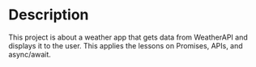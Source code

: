 # Description
This project is about a weather app that gets data from WeatherAPI and displays it to the user. This applies the lessons on Promises, APIs, and async/await.

